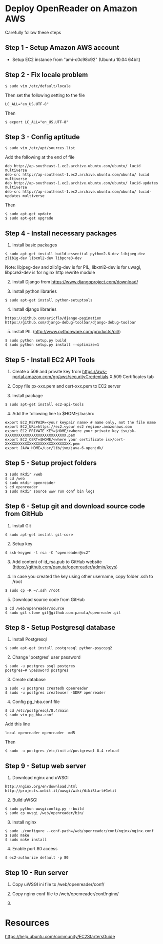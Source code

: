 Deploy OpenReader on Amazon AWS
==========================================

Carefully follow these steps

Step 1 - Setup Amazon AWS account
------------------------------------------

- Setup EC2 instance from "ami-c0c98c92" (Ubuntu 10.04 64bit)

Step 2 - Fix locale problem
------------------------------------------

    $ sudo vim /etc/default/locale

Then set the following setting to the file

    LC_ALL="en_US.UTF-8"

Then

    $ export LC_ALL="en_US.UTF-8"

Step 3 - Config aptitude
------------------------------------------

    $ sudo vim /etc/apt/sources.list

Add the following at the end of file

    deb http://ap-southeast-1.ec2.archive.ubuntu.com/ubuntu/ lucid multiverse
    deb-src http://ap-southeast-1.ec2.archive.ubuntu.com/ubuntu/ lucid multiverse
    deb http://ap-southeast-1.ec2.archive.ubuntu.com/ubuntu/ lucid-updates multiverse
    deb-src http://ap-southeast-1.ec2.archive.ubuntu.com/ubuntu/ lucid-updates multiverse

Then

    $ sudo apt-get update
    $ sudo apt-get upgrade

Step 4 - Install necessary packages
------------------------------------------

1. Install basic packages

```
$ sudo apt-get install build-essential python2.6-dev libjpeg-dev zlib1g-dev libxml2-dev libpcre3-dev
```

Note: libjpeg-dev and zlib1g-dev is for PIL, libxml2-dev is for uwsgi, libpcre3-dev is for nginx http rewrite module

2. Install Django from https://www.djangoproject.com/download/

3. Install python libraries

```
$ sudo apt-get install python-setuptools
```

4. Install django libraries

```
https://github.com/ericflo/django-pagination
https://github.com/django-debug-toolbar/django-debug-toolbar
```

5. Install PIL (http://www.pythonware.com/products/pil/)

```
$ sudo python setup.py build
$ sudo python setup.py install --optimize=1
```

Step 5 - Install EC2 API Tools
------------------------------------------

1. Create x.509 and private key from https://aws-portal.amazon.com/gp/aws/securityCredentials X.509 Certificates tab

2. Copy file px-xxx.pem and cert-xxx.pem to EC2 server

3. Install package

```
$ sudo apt-get install ec2-api-tools
```

4. Add the following line to $HOME/.bashrc

```
export EC2_KEYPAIR=<your keypair name> # name only, not the file name
export EC2_URL=https://ec2.<your ec2 region>.amazonaws.com
export EC2_PRIVATE_KEY=$HOME/<where your private key is>/pk-XXXXXXXXXXXXXXXXXXXXXXXXXXXX.pem
export EC2_CERT=$HOME/<where your certificate is>/cert-XXXXXXXXXXXXXXXXXXXXXXXXXXXXXX.pem
export JAVA_HOME=/usr/lib/jvm/java-6-openjdk/
```

Step 5 - Setup project folders
------------------------------------------

```
$ sudo mkdir /web
$ cd /web
$ sudo mkdir openreader
$ cd openreader
$ sudo mkdir source www run conf bin logs
```

Step 6 - Setup git and download source code from GitHub
------------------------------------------

1. Install Git

```
$ sudo apt-get install git-core
```

2. Setup key

```
$ ssh-keygen -t rsa -C "openreader@ec2"
```

3. Add content of id_rsa.pub to GitHub website (https://github.com/panuta/openreader/admin/keys)

4. In case you created the key using other username, copy folder .ssh to /root

```
$ sudo cp -R ~/.ssh /root
```

5. Download source code from GitHub

```
$ cd /web/openreader/source
$ sudo git clone git@github.com:panuta/openreader.git
```

Step 8 - Setup Postgresql database
------------------------------------------

1. Install Postgresql

```
$ sudo apt-get install postgresql python-psycopg2
```

2. Change 'postgres' user password

```
$ sudo -u postgres psql postgres
postgres=# \password postgres
```

3. Create database

```
$ sudo -u postgres createdb openreader
$ sudo -u postgres createuser -SDRP openreader
```

4. Config pg_hba.conf file

```
$ cd /etc/postgresql/8.4/main
$ sudo vim pg_hba.conf
```

Add this line

```
local openreader openreader  md5
```

Then

```
$ sudo -u postgres /etc/init.d/postgresql-8.4 reload
```

Step 9 - Setup web server
------------------------------------------

1. Download nginx and uWSGI

```
http://nginx.org/en/download.html
http://projects.unbit.it/uwsgi/wiki/WikiStart#Getit
```

2. Build uWSGI

```
$ sudo python uwsgiconfig.py --build
$ sudo cp uwsgi /web/openreader/bin/
```

3. Install nginx

```
$ sudo ./configure --conf-path=/web/openreader/conf/nginx/nginx.conf
$ sudo make
$ sudo make install
```

4. Enable port 80 access

```
$ ec2-authorize default -p 80
```

Step 10 - Run server
------------------------------------------

1. Copy uWSGI ini file to /web/openreader/conf/

2. Copy nginx conf file to /web/openreader/conf/nginx/

3. 

Resources
==========================================

https://help.ubuntu.com/community/EC2StartersGuide